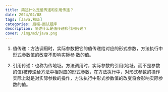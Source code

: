 ```yaml
---
title: 简述什么是值传递和引用传递？
date: 2024/04/08
tags: [Java,初级]
categories: 后端-面试题库
description: 简述什么是值传递和引用传递？
cover: /img/md/java.png
---
```


1. 值传递：方法调用时，实际参数把它的值传递给对应的形式参数，方法执行中形式参数值的改变不影响实际参 数的值。

2. 引用传递：也称为传地址。方法调用时，实际参数的引用(地址，而不是参数的值)被传递给方法中相对应的形式参数，在方法执行中，对形式参数的操作实际上就是对实际参数的操作，方法执行中形式参数值的改变将会影响实际参数的值。